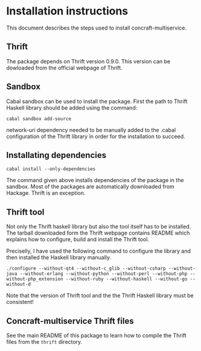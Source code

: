 # Installation instructions

This document describes the steps used to install
concraft-multiservice.

## Thrift

The package depends on Thrift version 0.9.0.  This version can be
dowloaded from the official webpage of Thrift.

## Sandbox

Cabal sandbox can be used to install the package.   First the path to
Thrift Haskell library should be added using the command:
```
cabal sandbox add-source
```

network-uri dependency needed to be manually added to the .cabal
configuration of the Thrift library in order for the installation to
succeed.

## Installating dependencies


```
cabal install --only-dependencies
```

The command given above installs dependencies of the package in the
sandbox.  Most of the packages are automatically downloaded from
Hackage.  Thrift is an exception.

## Thrift tool

Not only the Thrift haskell library but also the tool itself has to
be installed.  The tarball downloaded form the Thrift webpage
contains README which explains how to configure, build and install
the Thrift tool.

Preciselly, I have used the following command to configure the library
and then installed the Haskell library manually.

```
./configure --without-qt4 --without-c_glib --without-csharp --without-java --without-erlang --without-python --without-perl --without-php --without-php_extension --without-ruby --without-haskell --without-go --without-d
```

Note that the version of Thrift tool and the the Thrift Haskell
library must be consistent!


## Concraft-multiservice Thrift files

See the main README of this package to learn how to compile the
Thrift files from the `thrift` directory.
